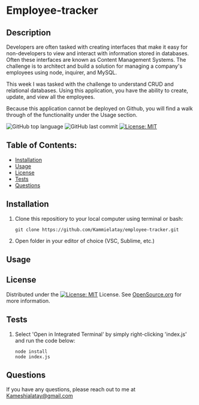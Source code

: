 # Employee-tracker

## Description

Developers are often tasked with creating interfaces that make it easy for non-developers to view and interact with information stored in databases. Often these interfaces are known as Content Management Systems. The challenge is to architect and build a solution for managing a company's employees using node, inquirer, and MySQL.

This week I was tasked with the challenge to understand CRUD and relational databases. Using this application, you have the ability to create, update, and view all the employees. 

Because this application cannot be deployed on Github, you will find a walk through of the functionality under the Usage section. 


![GitHub top language](https://img.shields.io/github/languages/top/kammielatay/employee-tracker)
![GitHub last commit](https://img.shields.io/github/last-commit/Kammielatay/employee-tracker)
[![License: MIT](https://img.shields.io/badge/License-MIT-yellow.svg)](https://opensource.org/licenses/MIT)

## Table of Contents:
* [Installation](#installation)
* [Usage](#usage)
* [License](#license)
* [Tests](#test)
* [Questions](#questions)


## Installation
1) Clone this repositiory to your local computer using terminal or bash:

    ```
    git clone https://github.com/Kammielatay/employee-tracker.git
    ```

2) Open folder in your editor of choice (VSC, Sublime, etc.) 

## Usage


## License
Distributed under the [![License: MIT](https://img.shields.io/badge/License-MIT-yellow.svg)](https://opensource.org/licenses/MIT) License. See [OpenSource.org](https://opensource.org/licenses) for more information.

## Tests
1) Select 'Open in Integrated Terminal' by simply right-clicking 'index.js' and run the code below:

    ```
    node install
    node index.js
    ```


## Questions
If you have any questions, please reach out to me at Kameshialatay@gmail.com